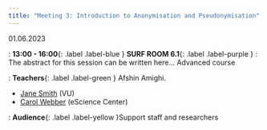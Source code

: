 ```yaml
---
title: "Meeting 3: Introduction to Anonymisation and Pseudonymisation"
---
```


01.06.2023

: **13:00 - 16:00**{: .label .label-blue } **SURF ROOM 6.1**{: .label .label-purple }
: The abstract for this session can be written here... Advanced course

: **Teachers**{: .label .label-green }
Afshin Amighi.
- [Jane Smith](#) (VU)
- [Carol Webber](#) (eScience Center)

: **Audience**{: .label .label-yellow }Support staff and researchers
